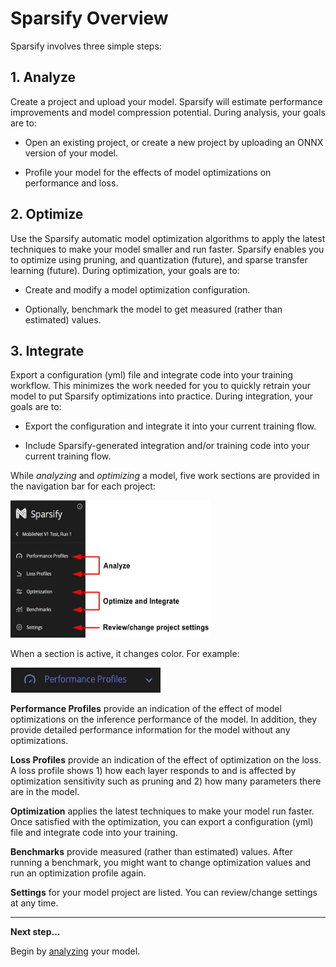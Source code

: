 <!--
Copyright (c) 2021 - present / Neuralmagic, Inc. All Rights Reserved.

Licensed under the Apache License, Version 2.0 (the "License");
you may not use this file except in compliance with the License.
You may obtain a copy of the License at

   http://www.apache.org/licenses/LICENSE-2.0

Unless required by applicable law or agreed to in writing,
software distributed under the License is distributed on an "AS IS" BASIS,
WITHOUT WARRANTIES OR CONDITIONS OF ANY KIND, either express or implied.
See the License for the specific language governing permissions and
limitations under the License.
-->

# Sparsify Overview

Sparsify involves three simple steps:

## 1. Analyze

Create a project and upload your model. Sparsify will estimate performance improvements and model compression potential. During analysis, your goals are to:

- Open an existing project, or create a new project by uploading an ONNX version of your model.

- Profile your model for the effects of model optimizations on performance and loss.

## 2. Optimize

Use the Sparsify automatic model optimization algorithms to apply the latest techniques to make your model smaller and run faster. Sparsify enables you to optimize using pruning, and quantization (future), and sparse transfer learning (future). During optimization, your goals are to:

- Create and modify a model optimization configuration.

- Optionally, benchmark the model to get measured (rather than estimated) values.

## 3. Integrate

Export a configuration (yml) file and integrate code into your training workflow. This minimizes the work needed for you to quickly retrain your model to put Sparsify optimizations into practice. During integration, your goals are to:

- Export the configuration and integrate it into your current training flow.

- Include Sparsify-generated integration and/or training code into your current training flow.

While *analyzing* and *optimizing* a model, five work sections are provided in the navigation bar for each project:

<kbd><img src="images/image_4.jpg" alt="(Navigation bar with sections)" width="320" height="220" /></kbd>

When a section is active, it changes color. For example:

<kbd><img src="images/image_5.jpg" alt="(Active section highlighted in purple)" width="240" height="40" /></kbd>

**Performance Profiles** provide an indication of the effect of model optimizations on the inference performance of the model. In addition, they provide detailed performance information for the model without any optimizations.

**Loss Profiles** provide an indication of the effect of optimization on the loss. A loss profile shows 1) how each layer responds to and is affected by optimization sensitivity such as pruning and 2) how many parameters there are in the model.

**Optimization** applies the latest techniques to make your model run faster. Once satisfied with the optimization, you can export a configuration (yml) file and integrate code into your training.

**Benchmarks** provide measured (rather than estimated) values. After running a benchmark, you might want to change optimization values and run an optimization profile again.

**Settings** for your model project are listed. You can review/change settings at any time.

---
**Next step...**

Begin by [analyzing](https://docs.neuralmagic.com/archive/sparsify/source/userguide/04-analyze.html) your model.
